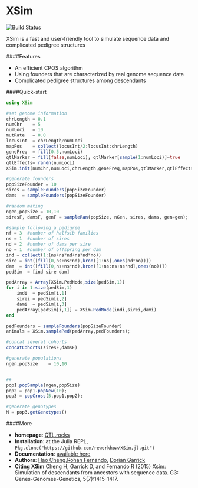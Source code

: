 # XSim

[![Build Status](https://travis-ci.org/reworkhow/GenSim.jl.svg?branch=master)](https://travis-ci.org/reworkhow/GenSim.jl)

XSim is a fast and user-friendly tool to simulate sequence data and complicated pedigree structures

####Features

* An efficient CPOS algorithm
* Using founders that are characterized by real genome sequence data
* Complicated pedigree structures among descendants

####Quick-start

```Julia
using XSim

#set genome information
chrLength = 0.1
numChr    = 5
numLoci   = 10
mutRate   = 0.0
locusInt  = chrLength/numLoci
mapPos    = collect(locusInt/2:locusInt:chrLength)
geneFreq  = fill(0.5,numLoci)
qtlMarker = fill(false,numLoci); qtlMarker[sample(1:numLoci)]=true
qtlEffects= randn(numLoci)
XSim.init(numChr,numLoci,chrLength,geneFreq,mapPos,qtlMarker,qtlEffects,mutRate)

#generate founders
popSizeFounder = 10
sires = sampleFounders(popSizeFounder)
dams  = sampleFounders(popSizeFounder)

#random mating
ngen,popSize = 10,10
siresF, damsF, genF = sampleRan(popSize, nGen, sires, dams, gen=gen);

#sample following a pedigree
nf = 3  #number of halfsib families 
ns = 1  #number of sires
nd = 2  #number of dams per sire 
no = 1  #number of offspring per dam
ind = collect(1:(ns+ns*nd+ns*nd*no))
sire = int([fill(0,ns+ns*nd),kron([1:ns],ones(nd*no))])
dam  = int([fill(0,ns+ns*nd),kron([1+ns:ns+ns*nd],ones(no))])
pedSim  = [ind sire dam]

pedArray = Array(XSim.PedNode,size(pedSim,1))
for i in 1:size(pedSim,1)
    indi  = pedSim[i,1]
    sirei = pedSim[i,2]
    dami  = pedSim[i,3]
    pedArray[pedSim[i,1]] = XSim.PedNode(indi,sirei,dami)
end

pedFounders = sampleFounders(popSizeFounder)
animals = XSim.samplePed(pedArray,pedFounders);

#concat several cohorts
concatCohorts(siresF,damsF)

#generate populations
ngen,popSize    = 10,10


##
pop1.popSample(ngen,popSize)
pop2 = pop1.popNew(10);
pop3 = popCross(5,pop1,pop2);

#generate genotypes
M = pop3.getGenotypes()
```

####More

* **homepage**: [QTL.rocks](http://QTL.rocks)
* **Installation**: at the Julia REPL, `Pkg.clone("https://github.com/reworkhow/XSim.jl.git")`
* **Documentation**: [available here](http://xsimjl.readthedocs.org/en/latest/)
* **Authors**: [Hao Cheng](http://reworkhow.github.io),[Rohan Fernando](http://www.ans.iastate.edu/faculty/index.php?id=rohan), [Dorian Garrick](http://www.ans.iastate.edu/faculty/index.php?id=dorian)
* **Citing XSim** 
Cheng H, Garrick D, and Fernando R (2015) Xsim: Simulation of descendants from ancestors with sequence data. G3: Genes-Genomes-Genetics, 5(7):1415-1417.

